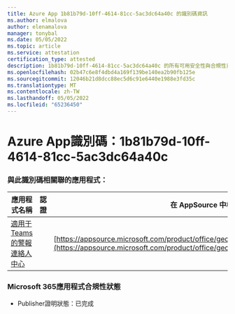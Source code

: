 ```yaml
---
title: Azure App 1b81b79d-10ff-4614-81cc-5ac3dc64a40c 的識別碼資訊
ms.author: elmalova
author: elenamalova
manager: tonybal
ms.date: 05/05/2022
ms.topic: article
ms.service: attestation
certification_type: attested
description: 1b81b79d-10ff-4614-81cc-5ac3dc64a40c 的所有可用安全性與合規性資訊。
ms.openlocfilehash: 02b47c6e8f4dbd4a169f139be140ea2b90fb125e
ms.sourcegitcommit: 12046b21d8dcc88ec5d6c91e6440e1988e3fd35c
ms.translationtype: MT
ms.contentlocale: zh-TW
ms.lasthandoff: 05/05/2022
ms.locfileid: "65236450"
---
```

# <a name="azure-app-id-1b81b79d-10ff-4614-81cc-5ac3dc64a40c"></a>Azure App識別碼：1b81b79d-10ff-4614-81cc-5ac3dc64a40c


### <a name="apps-associated-with-this-id"></a>與此識別碼相關聯的應用程式：
| **應用程式名稱** | **認證** | **在 AppSource 中檢視** |
|--------------|---------------|-----------------------|
| [適用于 Teams 的警報連絡人中心](../forward/geomant.buzzeasy_teams_contact_center.md) |  | [https://appsource.microsoft.com/product/office/geomant.buzzeasy_teams_contact_center](https://appsource.microsoft.com/product/office/geomant.buzzeasy_teams_contact_center) |

### <a name="microsoft-365-app-compliance-status"></a>Microsoft 365應用程式合規性狀態
- Publisher證明狀態：已完成

